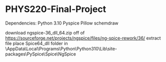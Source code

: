 # PHYS220-Final-Project

Dependencies:
  Python 3.10
  Pyspice
  Pillow
  schemdraw

download ngspice-36_dll_64.zip off of https://sourceforge.net/projects/ngspice/files/ng-spice-rework/36/
extract file
place Spice64_dll folder in \AppData\Local\Programs\Python\Python310\Lib\site-packages\PySpice\Spice\NgSpice